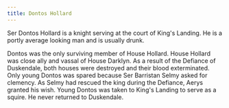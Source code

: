 ```yaml
---
title: Dontos Hollard
---
```


Ser Dontos Hollard is a knight serving at the court of King's Landing. He is a portly average looking man and is usually drunk.

Dontos was the only surviving member of House Hollard. House Hollard was close ally and vassal of House Darklyn. As a result of the Defiance of Duskendale, both houses were destroyed and their blood exterminated. Only young Dontos was spared because Ser Barristan Selmy asked for clemency. As Selmy had rescued the king during the Defiance, Aerys granted his wish. Young Dontos was taken to King's Landing to serve as a squire. He never returned to Duskendale.


